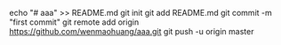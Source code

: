 echo "# aaa" >> README.md
git init
git add README.md
git commit -m "first commit"
git remote add origin https://github.com/wenmaohuang/aaa.git
git push -u origin master